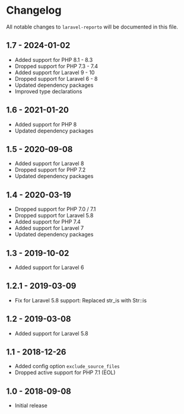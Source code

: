 # Changelog

All notable changes to `laravel-reporto` will be documented in this file.

## 1.7 - 2024-01-02
- Added support for PHP 8.1 - 8.3
- Dropped support for PHP 7.3 - 7.4
- Added support for Laravel 9 - 10
- Dropped support for Laravel 6 - 8
- Updated dependency packages
- Improved type declarations

## 1.6 - 2021-01-20
- Added support for PHP 8
- Updated dependency packages

## 1.5 - 2020-09-08
- Added support for Laravel 8
- Dropped support for PHP 7.2
- Updated dependency packages

## 1.4 - 2020-03-19
- Dropped support for PHP 7.0 / 7.1
- Dropped support for Laravel 5.8
- Added support for PHP 7.4
- Added support for Laravel 7
- Updated dependency packages

## 1.3 - 2019-10-02
- Added support for Laravel 6

## 1.2.1 - 2019-03-09
- Fix for Laravel 5.8 support: Replaced str_is with Str::is

## 1.2 - 2019-03-08
- Added support for Laravel 5.8

## 1.1 - 2018-12-26
- Added config option `exclude_source_files`
- Dropped active support for PHP 7.1 (EOL)

## 1.0 - 2018-09-08
- Initial release
